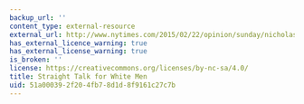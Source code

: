 ```yaml
---
backup_url: ''
content_type: external-resource
external_url: http://www.nytimes.com/2015/02/22/opinion/sunday/nicholas-kristof-straight-talk-for-white-men.html?_r=0
has_external_licence_warning: true
has_external_license_warning: true
is_broken: ''
license: https://creativecommons.org/licenses/by-nc-sa/4.0/
title: Straight Talk for White Men
uid: 51a00039-2f20-4fb7-8d1d-8f9161c27c7b
---
```

